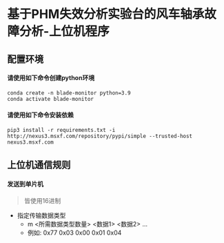 # 基于PHM失效分析实验台的风车轴承故障分析-上位机程序

## 配置环境
#### 请使用如下命令创建python环境
```
conda create -n blade-monitor python=3.9
conda activate blade-monitor
```
#### 请使用如下命令安装依赖
```
pip3 install -r requirements.txt -i http://nexus3.msxf.com/repository/pypi/simple --trusted-host nexus3.msxf.com
```

## 上位机通信规则
#### 发送到单片机
> 皆使用16进制
- 指定传输数据类型
  - m <所需数据类型数量> <数据1> <数据2> ...
  - 例如: 0x77 0x03 0x00 0x01 0x04
